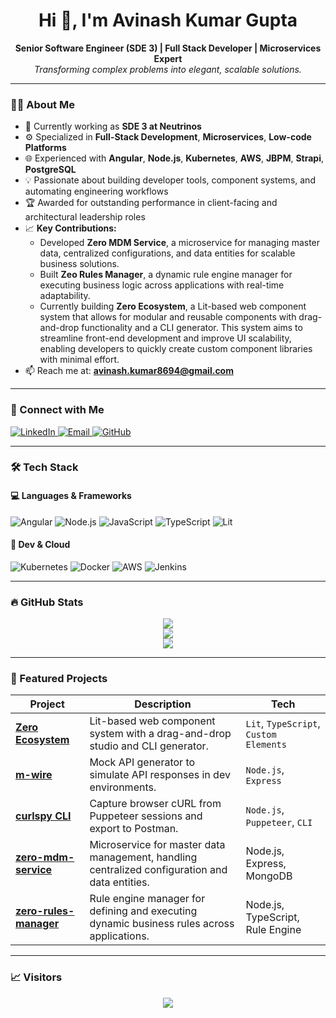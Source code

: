 <h1 align="center">Hi 👋, I'm Avinash Kumar Gupta</h1>

<p align="center">
  <b>Senior Software Engineer (SDE 3) | Full Stack Developer | Microservices Expert</b><br/>
  <i>Transforming complex problems into elegant, scalable solutions.</i>
</p>

---

### 🧑‍💻 About Me

- 🔭 Currently working as **SDE 3 at Neutrinos**
- ⚙️ Specialized in **Full-Stack Development**, **Microservices**, **Low-code Platforms**
- 🌐 Experienced with **Angular**, **Node.js**, **Kubernetes**, **AWS**, **JBPM**, **Strapi**, **PostgreSQL**
- 💡 Passionate about building developer tools, component systems, and automating engineering workflows
- 🏆 Awarded for outstanding performance in client-facing and architectural leadership roles
- 📈 **Key Contributions:**
  - Developed **Zero MDM Service**, a microservice for managing master data, centralized configurations, and data entities for scalable business solutions.
  - Built **Zeo Rules Manager**, a dynamic rule engine manager for executing business logic across applications with real-time adaptability.
  - Currently building **Zero Ecosystem**, a Lit-based web component system that allows for modular and reusable components with drag-and-drop functionality and a CLI generator. This system aims to streamline front-end development and improve UI scalability, enabling developers to quickly create custom component libraries with minimal effort.
- 📫 Reach me at: **avinash.kumar8694@gmail.com**

---

### 🔗 Connect with Me

<p align="left">
  <a href="https://www.linkedin.com/in/avinash-kumar-gupta-73231a7b/" target="_blank">
    <img alt="LinkedIn" src="https://img.shields.io/badge/LinkedIn-blue?style=flat-square&logo=linkedin&logoColor=white" />
  </a>
  <a href="mailto:avinash.kumar8694@gmail.com">
    <img alt="Email" src="https://img.shields.io/badge/email-D14836?style=flat-square&logo=gmail&logoColor=white" />
  </a>
  <a href="https://github.com/Avinashkumar8694">
    <img alt="GitHub" src="https://img.shields.io/badge/GitHub-181717?style=flat-square&logo=github&logoColor=white" />
  </a>
</p>

---

### 🛠️ Tech Stack

#### 💻 Languages & Frameworks
![Angular](https://img.shields.io/badge/Angular-DD0031?style=flat-square&logo=angular&logoColor=white)
![Node.js](https://img.shields.io/badge/Node.js-339933?style=flat-square&logo=node.js&logoColor=white)
![JavaScript](https://img.shields.io/badge/JavaScript-F7DF1E?style=flat-square&logo=javascript&logoColor=black)
![TypeScript](https://img.shields.io/badge/TypeScript-007ACC?style=flat-square&logo=typescript&logoColor=white)
![Lit](https://img.shields.io/badge/Lit-324fff?style=flat-square&logo=lit&logoColor=white)

#### 🧪 Dev & Cloud
![Kubernetes](https://img.shields.io/badge/Kubernetes-326CE5?style=flat-square&logo=kubernetes&logoColor=white)
![Docker](https://img.shields.io/badge/Docker-2496ED?style=flat-square&logo=docker&logoColor=white)
![AWS](https://img.shields.io/badge/AWS-232F3E?style=flat-square&logo=amazon-aws&logoColor=white)
![Jenkins](https://img.shields.io/badge/Jenkins-D24939?style=flat-square&logo=jenkins&logoColor=white)

---

### 🔥 GitHub Stats

<p align="center">
  <img src="https://github-readme-streak-stats.herokuapp.com/?user=Avinashkumar8694&theme=tokyonight&hide_border=true" />
  <br/>
  <img src="https://github-readme-stats.vercel.app/api?username=Avinashkumar8694&show_icons=true&theme=tokyonight&hide_border=true&count_private=true" />
  <br/>
  <img src="https://github-readme-stats.vercel.app/api/top-langs/?username=Avinashkumar8694&layout=compact&theme=tokyonight&hide_border=true" />
</p>

---

### 🚀 Featured Projects

| Project | Description | Tech |
|--------|-------------|------|
| [**Zero Ecosystem**](https://github.com/Avinashkumar8694/zero-ecosystem) | Lit-based web component system with a drag-and-drop studio and CLI generator. | `Lit`, `TypeScript`, `Custom Elements` |
| [**m-wire**](https://github.com/Avinashkumar8694/m-wire) | Mock API generator to simulate API responses in dev environments. | `Node.js`, `Express` |
| [**curlspy CLI**](https://github.com/Avinashkumar8694/curlspy-cli) | Capture browser cURL from Puppeteer sessions and export to Postman. | `Node.js`, `Puppeteer`, `CLI` |
| [**zero-mdm-service**](https://github.com/Avinashkumar8694/zero-mdm-service) |	Microservice for master data management, handling centralized configuration and data entities. |	Node.js, Express, MongoDB |
| [**zero-rules-manager**](https://github.com/Avinashkumar8694/zero-rules-manager) |	Rule engine manager for defining and executing dynamic business rules across applications.	| Node.js, TypeScript, Rule Engine |
---

### 📈 Visitors

<p align="center">
  <img src="https://komarev.com/ghpvc/?username=Avinashkumar8694&style=flat-square&color=blue" />
</p>
